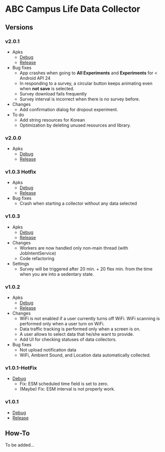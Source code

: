 # ABC Campus Life Data Collector

## Versions
### v2.0.1
* Apks
    * [Debug](./debug/kaist.iclab.abc-v2.0.1-debug.apk)
    * [Release](./release/kaist.iclab.abc-v2.0.1-release.apk)
* Bug fixes
    * App crashes when going to **All Experiments** and **Experiments** for < Android API 24
    * In responding to a survey, a circular button keeps animating even when **not save** is selected.
    * Survey download fails frequently
    * Survey interval is incorrect when there is no survey before.
* Changes
    * Add confirmation dialog for dropout experiment.
* To do
    * Add string resources for Korean
    * Optimization by deleting unused resources and library.

### v2.0.0
* Apks
    * [Debug](./debug/kaist.iclab.abc-v2.0.0-debug.apk)
    * [Release](./release/kaist.iclab.abc-v2.0.0-release.apk)

### v1.0.3 Hotfix
* Apks
    * [Debug](./debug/kaist.iclab.abc-v1.0.3-HotFix-debug.apk)
    * [Release](./release/kaist.iclab.abc-v1.0.3-HotFix-release.apk)
* Bug fixes
    * Crash when starting a collector without any data selected

### v1.0.3
* Apks
    * [Debug](./debug/kaist.iclab.abc-v1.0.3-debug.apk)
    * [Release](./release/kaist.iclab.abc-v1.0.3-release.apk)
* Changes
    * Workers are now handled only non-main thread (with JobIntentService)
    * Code refactoring 
* Settings
    * Survey will be triggered after 20 min. + 20 flex min. from the time when you are into a sedentary state.

### v1.0.2
* Apks
    * [Debug](./debug/kaist.iclab.abc-v1.0.2-debug.apk)
    * [Release](./release/kaist.iclab.abc-v1.0.2-release.apk)
* Changes
    * WiFi is not enabled if a user currently turns off WiFi. WiFi scanning is performed only when a user turn on WiFi.
    * Data traffic tracking is performed only when a screen is on. 
    * A user allows to select data that he/she want to provide.
    * Add UI for checking statuses of data collectors.
* Bug fixes
    * Not upload notification data
    * WiFi, Ambient Sound, and Location data automatically collected.
       

### v1.0.1-HotFix
* [Debug](./debug/kaist.iclab.abc-v1.0.1-debug.apk)
    * Fix: ESM scheduled time field is set to zero.
    * (Maybe) Fix: ESM interval is not properly work. 

### v1.0.1 
* [Debug](./debug/kaist.iclab.abc-v1.0.1-debug.apk)
* [Release](./release/kaist.iclab.abc-v1.0.1-release.apk)


## How-To
To be added...